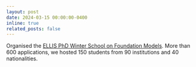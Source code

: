 ```yaml
---
layout: post
date: 2024-03-15 00:00:00-0400
inline: true
related_posts: false
---
```

Organised the  <a href="https://amsterdam-fomo.github.io">ELLIS PhD Winter School on Foundation Models</a>. 
More than 600 applications, we hosted 150 students from 90 institutions and 40 nationalities.